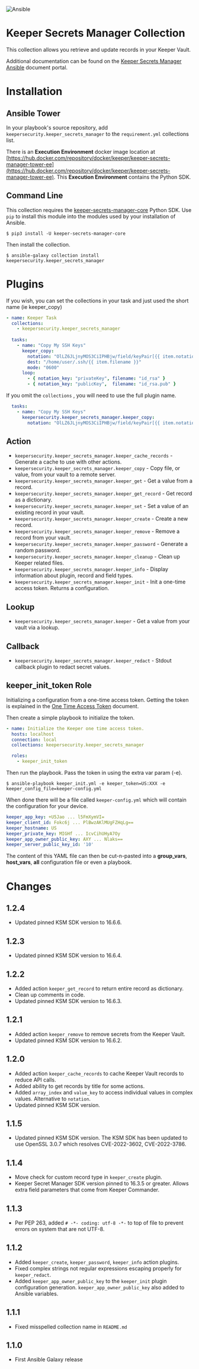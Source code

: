 ![Ansible](https://github.com/Keeper-Security/secrets-manager/actions/workflows/test.ansible.yml/badge.svg) 

# Keeper Secrets Manager Collection

This collection allows you retrieve and update records in your Keeper Vault.

Additional documentation can be found on the [Keeper Secrets Manager Ansible](https://docs.keeper.io/secrets-manager/secrets-manager/integrations/ansible-plugin) 
document portal.

# Installation

## Ansible Tower

In your playbook's source repository, add `keepersecurity.keeper_secrets_manager` to the
`requirement.yml` collections list.

There is an **Execution Environment** docker image location at
[https://hub.docker.com/repository/docker/keeper/keeper-secrets-manager-tower-ee](https://hub.docker.com/repository/docker/keeper/keeper-secrets-manager-tower-ee). 
This **Execution Environment** contains the Python SDK.

## Command Line

This collection requires the [keeper-secrets-manager-core](https://pypi.org/project/keeper-secrets-manager-core/) 
Python SDK. Use `pip` to install this module into the modules used by your installation of Ansible.

```shell
$ pip3 install -U keeper-secrets-manager-core
```
Then install the collection.

```shell
$ ansible-galaxy collection install keepersecurity.keeper_secrets_manager
```

# Plugins

If you wish, you can set the collections in your task and
just used the short name (ie keeper_copy)

```yaml
- name: Keeper Task
  collections: 
    - keepersecurity.keeper_secrets_manager
  
  tasks:
    - name: "Copy My SSH Keys"
      keeper_copy:
        notation: "OlLZ6JLjnyMOS3CiIPHBjw/field/keyPair[{{ item.notation_key }}]"
        dest: "/home/user/.ssh/{{ item.filename }}"
        mode: "0600"
      loop:
        - { notation_key: "privateKey", filename: "id_rsa" }
        - { notation_key: "publicKey",  filename: "id_rsa.pub" }
```
If you omit the `collections` , you will need to use the full plugin name.
```yaml
  tasks:
    - name: "Copy My SSH Keys"
      keepersecurity.keeper_secrets_manager.keeper_copy:
        notation: "OlLZ6JLjnyMOS3CiIPHBjw/field/keyPair[{{ item.notation_key }}]"
```

## Action

* `keepersecurity.keeper_secrets_manager.keeper_cache_records` - Generate a cache to use with other actions.
* `keepersecurity.keeper_secrets_manager.keeper_copy` - Copy file, or value, from your vault to a remote server.
* `keepersecurity.keeper_secrets_manager.keeper_get` - Get a value from a record.
* `keepersecurity.keeper_secrets_manager.keeper_get_record` - Get record as a dictionary.
* `keepersecurity.keeper_secrets_manager.keeper_set` - Set a value of an existing record in your vault.
* `keepersecurity.keeper_secrets_manager.keeper_create` - Create a new record.
* `keepersecurity.keeper_secrets_manager.keeper_remove` - Remove a record from your vault.
* `keepersecurity.keeper_secrets_manager.keeper_password` - Generate a random password.
* `keepersecurity.keeper_secrets_manager.keeper_cleanup` - Clean up Keeper related files.
* `keepersecurity.keeper_secrets_manager.keeper_info` - Display information about plugin, record and field types.
* `keepersecurity.keeper_secrets_manager.keeper_init` - Init a one-time access token. Returns a configuration.

## Lookup

* `keepersecurity.keeper_secrets_manager.keeper` - Get a value from your vault via a lookup.

## Callback

* `keepersecurity.keeper_secrets_manager.keeper_redact` - Stdout callback plugin to redact secret values.

## keeper_init_token Role

Initializing a configuration from a one-time access token. Getting the 
token is explained in the
[One Time Access Token](https://docs.keeper.io/secrets-manager/secrets-manager/about/one-time-token) document.

Then create a simple playbook to initialize the token.

```yaml
- name: Initialize the Keeper one time access token.
  hosts: localhost
  connection: local
  collections: keepersecurity.keeper_secrets_manager

  roles:
    - keeper_init_token
```
Then run the playbook. Pass the token in using the extra var param (-e).
```shell
$ ansible-playbook keeper_init.yml -e keeper_token=US:XXX -e keeper_config_file=keeper-config.yml
```
When done there will be a file called `keeper-config.yml` which will contain the configuration
for your device.

```yaml
keeper_app_key: +U5Jao ... l5FmXymVI=
keeper_client_id: Fokc6j ... PlBwzAKlMUgFZHqLg==
keeper_hostname: US
keeper_private_key: MIGHf ... IcvCihUHyA7Oy
keeper_app_owner_public_key: AXY ... Nlaks==
keeper_server_public_key_id: '10'
```
The content of this YAML file can then be cut-n-pasted into a **group_vars**, **host_vars**, **all**
configuration file or even a playbook.

# Changes

## 1.2.4
* Updated pinned KSM SDK version to 16.6.6.

## 1.2.3
* Updated pinned KSM SDK version to 16.6.4.

## 1.2.2
* Added action `keeper_get_record` to return entire record as dictionary.
* Clean up comments in code.
* Updated pinned KSM SDK version to 16.6.3.

## 1.2.1
* Added action `keeper_remove` to remove secrets from the Keeper Vault.
* Updated pinned KSM SDK version to 16.6.2.

## 1.2.0

* Added action `keeper_cache_records` to cache Keeper Vault records to reduce API calls.
* Added ability to get records by title for some actions.
* Added `array_index` and `value_key` to access individual values in complex values. Alternative to `notation`.
* Updated pinned KSM SDK version.

## 1.1.5

* Updated pinned KSM SDK version. The KSM SDK has been updated to use OpenSSL 3.0.7 which resolves CVE-2022-3602, CVE-2022-3786.

## 1.1.4

* Move check for custom record type in `keeper_create` plugin.
* Keeper Secret Manager SDK version pinned to 16.3.5 or greater. Allows extra field parameters
that come from Keeper Commander.

## 1.1.3

* Per PEP 263, added `# -*- coding: utf-8 -*-` to top of file to prevent errors on system that are not UTF-8.

## 1.1.2

* Added `keeper_create`, `keeper_password`, `keeper_info` action plugins.
* Fixed complex strings not regular expressions escaping properly for 
`keeper_redact`. 
* Added `keeper_app_owner_public_key` to the `keeper_init` plugin configuration
generation. `keeper_app_owner_public_key` also added to Ansible variables.

## 1.1.1
* Fixed misspelled collection name in `README.md`

## 1.1.0
* First Ansible Galaxy release